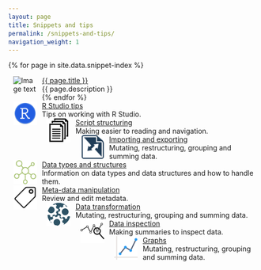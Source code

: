 ```yaml
---
layout: page
title: Snippets and tips
permalink: /snippets-and-tips/
navigation_weight: 1
---
```


{% for page in site.data.snippet-index %}
  <div class="boxed_page">
    <img src="{{ page.image }}" alt="Image text" style="margin: 0px 10px" width="48" height="48" align="left"/>
    <a href="{{ page.url }}">{{ page.title }}</a><br>
    {{ page.description }}
    <br>
  </div>
{% endfor %}


<div id="container">
  <div id="left_page">
    <div class="boxed_page">
      <img src="/_pages/snippets-and-tips/r-studio-tips.png" alt="Image text" style="margin: 0px 10px" width="48" height="48" align="left"/>
      <a href="/r-studio-tips/">R Studio tips</a><br>
      Tips on working with R Studio.
      <br>
    </div>
  </div>
  <div id="right_page">
    <div class="boxed_page">
      <img src="/_pages/snippets-and-tips/script-structuring.png" alt="Image text" style="margin: 0px 10px" width="48" height="48" align="left"/>
      <a href="/script-structuring/">Script structuring</a><br>
      Making easier to reading and navigation.
      <br>
    </div>
  </div>
</div>

<div id="container">
  <div id="left_page">
    <div class="boxed_page">
      <img src="/_pages/snippets-and-tips/importing-exporting.png" alt="Image text" style="margin: 0px 10px" width="48" height="48" align="left"/>
      <a href="/importing-exporting/">Importing and exporting</a><br>
      Mutating, restructuring, grouping and summing data.
      <br>
    </div>
  </div>
  <div id="right_page">
    <div class="boxed_page">
      <img src="/_pages/snippets-and-tips/data-types.png" alt="Image text" style="margin: 0px 10px" width="48" height="48" align="left"/>
      <a href="/data-types/">Data types and structures</a><br>
      Information on data types and data structures and how to handle them.
      <br>
    </div>
  </div>
</div>

<div id="container">
  <div id="left_page">
    <div class="boxed_page">
      <img src="/_pages/snippets-and-tips/meta-data.png" alt="Image text" style="margin: 0px 10px" width="48" height="48" align="left"/>
      <a href="/meta-data-manipulation/">Meta-data manipulation</a><br>
      Review and edit metadata.
      <br>
    </div>
  </div>
  <div id="right_page">
    <div class="boxed_page">
      <img src="/_pages/snippets-and-tips/data-transformation.png" alt="Image text" style="margin: 0px 10px" width="48" height="48" align="left"/>
      <a href="/script-structuring/">Data transformation</a><br>
      Mutating, restructuring, grouping and summing data.
      <br>
    </div>
  </div>
</div>

<div id="container">
  <div id="left_page">
    <div class="boxed_page">
      <img src="/_pages/snippets-and-tips/data-inspection.png" alt="Image text" style="margin: 0px 10px" width="48" height="48" align="left"/>
      <a href="/meta-data-manipulation/">Data inspection</a><br>
      Making summaries to inspect data.
      <br>
    </div>
  </div>
  <div id="right_page">
    <div class="boxed_page">
      <img src="/_pages/snippets-and-tips/graphs.png" alt="Image text" style="margin: 0px 10px" width="48" height="48" align="left"/>
      <a href="/graphs/">Graphs</a><br>
      Mutating, restructuring, grouping and summing data.
      <br>
    </div>
  </div>
</div>
<br><br><br><br>
